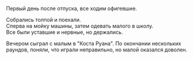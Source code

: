 Первый день после отпуска, все ходим офигевшие.

Собрались толпой и поехали.  
Сперва на мойку машины, затем одевать малого в школу.  
Все были уставшие и нервные, но держались.

Вечером сыграл с малым в "Коста Руана". По окончании нескольких раундов, поняли, что играли неправильно, но малой оказался доволен.